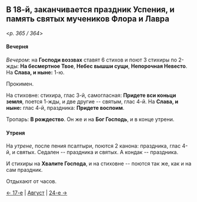 
## В 18-й, заканчивается праздник Успения, и память святых мучеников Флора и Лавра 

<*p. 365 / 364*>

#### Вечерня

*Вечером*: на **Господи воззвах** ставят 6 стихов и поют 3 стихиры по 2-жды: **На бесмертное Твое**, 
**Небес вышши сущи**, **Непорочная Невесто**. На **Слава, и ныне:** 1-ю. 

Прокимен.

На стиховне: стихира, глас 3-й, самогласная: **Придете вси коньци земля**, поется 1-жды, 
и две другие -- святым, глас 4-й. На **Слава, и ныне:** глас 4-й, праздника: **Придете воспоим**.

Тропарь: **В рождество**. 
Он же и на **Бог Господь**, и в конце утрени.

#### Утреня

На *утрене*, после пения псалтыри, поются 2 канона: праздника, глас 4-й, и святых. 
Седален -- праздника и святых. А кондак -- праздника.

И стихиры на **Хвалите Господа**, и на стиховне -- поются так же, как и на сам праздник.

Отдыхают от часов. 

[← 17-е](08_17_AST.ru.md) | [Август](README.md#18-й) | [24-е →](08_24_AST.ru.md)
